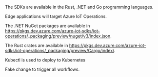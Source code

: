 The SDKs are available in the Rust, .NET and Go programming languages.

Edge applications will target Azure IoT Operations.

The .NET NuGet packages are available in https://pkgs.dev.azure.com/azure-iot-sdks/iot-operations/_packaging/preview/nuget/v3/index.json.

The Rust crates are available in https://pkgs.dev.azure.com/azure-iot-sdks/iot-operations/_packaging/preview/Cargo/index/.

Kubectl is used to deploy to Kubernetes

Fake change to trigger all workflows.